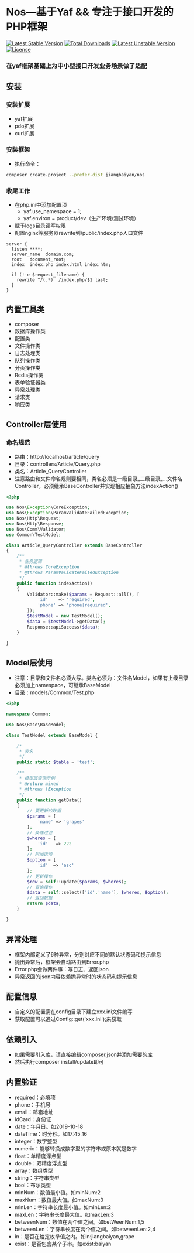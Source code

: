 # Nos—基于Yaf && 专注于接口开发的PHP框架
<a href="https://packagist.org/packages/jiangbaiyan/nos"><img src="https://poser.pugx.org/jiangbaiyan/nos-framework/v/stable" alt="Latest Stable Version"></a>
<a href="https://packagist.org/packages/jiangbaiyan/nos"><img src="https://poser.pugx.org/jiangbaiyan/nos-framework/downloads" alt="Total Downloads"></a>
<a href="https://packagist.org/packages/jiangbaiyan/nos"><img src="https://poser.pugx.org/jiangbaiyan/nos-framework/v/unstable" alt="Latest Unstable Version"></a>
<a href="https://packagist.org/packages/jiangbaiyan/nos"><img src="https://poser.pugx.org/jiangbaiyan/nos-framework/license" alt="License"></a>
### 在yaf框架基础上为中小型接口开发业务场景做了适配
## 安装
### 安装扩展
 - yaf扩展
 - pdo扩展
 - curl扩展
### 安装框架 
 - 执行命令：
 ```bash
 composer create-project --prefer-dist jiangbaiyan/nos
 ```
### 收尾工作
 - 在php.ini中添加配置项
   - yaf.use_namespace = 1;
   - yaf.environ = product/dev（生产环境/测试环境）
 - 赋予logs目录读写权限
 - 配置nginx等服务器rewrite到/public/index.php入口文件
```nginx
server {
  listen ****;
  server_name  domain.com;
  root   document_root;
  index  index.php index.html index.htm;

  if (!-e $request_filename) {
    rewrite ^/(.*)  /index.php/$1 last;
  }
}
```
## 内置工具类
 - composer
 - 数据库操作类
 - 配置类
 - 文件操作类
 - 日志处理类
 - 队列操作类
 - 分页操作类
 - Redis操作类
 - 表单验证器类
 - 异常处理类
 - 请求类
 - 响应类
## Controller层使用
### 命名规范
 - 路由：http://localhost/article/query
 - 目录：controllers/Article/Query.php
 - 类名：Article_QueryController
 - 注意路由和文件命名规则要相同，类名必须是一级目录_二级目录_...文件名Controller，必须继承BaseController并实现相应抽象方法indexAction()
```php
<?php

use Nos\Exception\CoreException;
use Nos\Exception\ParamValidateFailedException;
use Nos\Http\Request;
use Nos\Http\Response;
use Nos\Comm\Validator;
use Common\TestModel;

class Article_QueryController extends BaseController
{
    /**
     * 业务逻辑
     * @throws CoreException
     * @throws ParamValidateFailedException
     */
    public function indexAction()
    {
        Validator::make($params = Request::all(), [
            'id'    => 'required',
            'phone' => 'phone|required',
        ]);
        $testModel = new TestModel();
        $data = $testModel->getData();
        Response::apiSuccess($data);
    }

}
```
## Model层使用
 - 注意：目录和文件名必须大写。类名必须为：文件名Model，如果有上级目录必须加上namespace，可继承BaseModel
 - 目录：models/Common/Test.php
```php
<?php

namespace Common;

use Nos\Base\BaseModel;

class TestModel extends BaseModel {

    /*
     * 表名
     */
    public static $table = 'test';

    /**
     * 模型层查询示例
     * @return mixed
     * @throws \Exception
     */
    public function getData()
    {
        // 要更新的数据
        $params = [
            'name' => 'grapes'
        ];
        // 条件过滤
        $wheres = [
            'id'   => 222
        ];
        // 附加选项
        $option = [
            'id'  => 'asc'
        ];
        // 更新操作
        $row = self::update($params, $wheres);
        // 查询操作
        $data = self::select(['id','name'], $wheres, $option);
        // 返回数据
        return $data;
    }

}
```
## 异常处理
 - 框架内部定义了6种异常，分别对应不同的默认状态码和提示信息
 - 抛出异常后，框架会自动路由到Error.php
 - Error.php会做两件事：写日志、返回json
 - 异常返回的json内容依赖抛异常时的状态码和提示信息
## 配置信息
 - 自定义的配置需在config目录下建立xxx.ini文件编写
 - 获取配置可以通过Config::get('xxx.ini');来获取
## 依赖引入
 - 如果需要引入库，请直接编辑composer.json并添加需要的库
 - 然后执行composer install/update即可
## 内置验证
 - required：必填项
 - phone：手机号
 - email：邮箱地址
 - idCard：身份证
 - date：年月日。如2019-10-18
 - dateTime：时分秒。如17:45:16
 - integer：数字整型
 - numeric：能够转换成数字型的字符串或原本就是数字
 - float：单精度浮点型
 - double：双精度浮点型
 - array：数组类型
 - string：字符串类型
 - bool：布尔类型
 - minNum：数值最小值。如minNum:2
 - maxNum：数值最大值。如maxNum:3
 - minLen：字符串长度最小值。如minLen:2
 - maxLen：字符串长度最大值。如maxLen:3
 - betweenNum：数值在两个值之间。如betWeenNum:1,5
 - betweenLen：字符串长度在两个值之间。如betweenLen:2,4
 - in：是否在给定枚举值之内。如in:jiangbaiyan,grape
 - exist：是否包含某个子串。如exist:baiyan
